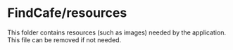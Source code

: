 # FindCafe/resources

This folder contains resources (such as images) needed by the application. This file can
be removed if not needed.
